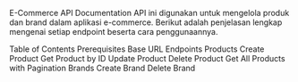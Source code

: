 E-Commerce API Documentation
API ini digunakan untuk mengelola produk dan brand dalam aplikasi e-commerce. Berikut adalah penjelasan lengkap mengenai setiap endpoint beserta cara penggunaannya.

Table of Contents
Prerequisites
Base URL
Endpoints
Products
Create Product
Get Product by ID
Update Product
Delete Product
Get All Products with Pagination
Brands
Create Brand
Delete Brand